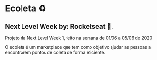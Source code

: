 # Ecoleta ♻️
<h2>Next Level Week by: Rocketseat 🚀.</h2>

<p>Projeto da Next Level Week 1, feito na semana de 01/06 a 05/06 de 2020</p>
<p>O ecoleta é um marketplace que tem como objetivo ajudar as pessoas a encontrarem pontos de coleta de forma eficiente.</p>
